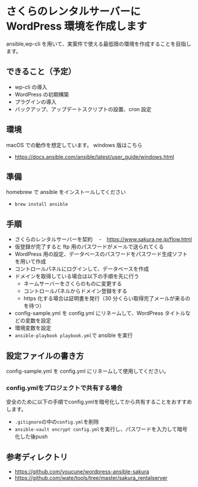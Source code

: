 # さくらのレンタルサーバーに WordPress 環境を作成します

ansible,wp-cli を用いて、実案件で使える最低限の環境を作成することを目指します。

## できること（予定）

- wp-cli の導入
- WordPress の初期構築
- プラグインの導入
- バックアップ、アップデートスクリプトの設置、cron 設定

## 環境

macOS での動作を想定しています。
windows 版はこちら

- https://docs.ansible.com/ansible/latest/user_guide/windows.html

## 準備

homebrew で ansible をインストールしてください

- `brew install ansible`

## 手順

- さくらのレンタルサーバーを契約
  　-　https://www.sakura.ne.jp/flow.html
- 仮登録が完了すると ftp 用のパスワードがメールで送られてくる
- WordPress 用の設定、データベースのパスワードをパスワード生成ソフトを用いて作成
- コントロールパネルにログインして、データベースを作成
- ドメインを取得している場合は以下の手順を先に行う
  - ネームサーバーをさくらのものに変更する
  - コントロールパネルからドメイン登録をする
  - https 化する場合は証明書を発行（30 分くらい取得完了メールが来るのを待つ）
- config-sample.yml を config.yml にリネームして、WordPress タイトルなどの変数を設定
- 環境変数を設定
- `ansible-playbook playbook.yml`で ansible を実行

## 設定ファイルの書き方

config-sample.yml を config.yml にリネームして使用してください。


### config.ymlをプロジェクトで共有する場合
安全のために以下の手順でconfig.ymlを暗号化してから共有することをおすすめします。
- `.gitignore`の中の`config.yml`を削除
- `ansible-vault encrypt config.yml`を実行し、パスワードを入力して暗号化した後push

## 参考ディレクトリ

- https://github.com/youcune/wordpress-ansible-sakura
- https://github.com/wate/tools/tree/master/sakura_rentalserver
